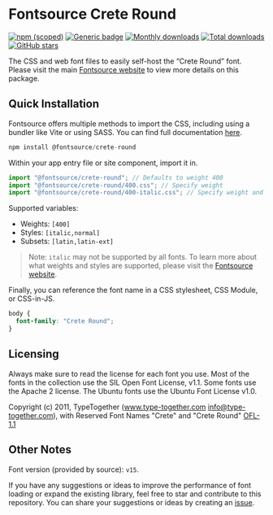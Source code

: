 # Fontsource Crete Round

[![npm (scoped)](https://img.shields.io/npm/v/@fontsource/crete-round?color=brightgreen)](https://www.npmjs.com/package/@fontsource/crete-round) [![Generic badge](https://img.shields.io/badge/fontsource-passing-brightgreen)](https://github.com/fontsource/fontsource) [![Monthly downloads](https://badgen.net/npm/dm/@fontsource/crete-round)](https://github.com/fontsource/fontsource) [![Total downloads](https://badgen.net/npm/dt/@fontsource/crete-round)](https://github.com/fontsource/fontsource) [![GitHub stars](https://img.shields.io/github/stars/fontsource/fontsource.svg?style=social&label=Star)](https://github.com/fontsource/fontsource/stargazers)

The CSS and web font files to easily self-host the “Crete Round” font. Please visit the main [Fontsource website](https://fontsource.org/fonts/crete-round) to view more details on this package.

## Quick Installation

Fontsource offers multiple methods to import the CSS, including using a bundler like Vite or using SASS. You can find full documentation [here](https://fontsource.org/docs/getting-started/introduction).

```javascript
npm install @fontsource/crete-round
```

Within your app entry file or site component, import it in.

```javascript
import "@fontsource/crete-round"; // Defaults to weight 400
import "@fontsource/crete-round/400.css"; // Specify weight
import "@fontsource/crete-round/400-italic.css"; // Specify weight and style
```

Supported variables:
- Weights: `[400]`
- Styles: `[italic,normal]`
- Subsets: `[latin,latin-ext]`

> Note: `italic` may not be supported by all fonts. To learn more about what weights and styles are supported, please visit the [Fontsource website](https://fontsource.org/fonts/crete-round).

Finally, you can reference the font name in a CSS stylesheet, CSS Module, or CSS-in-JS.

```css
body {
  font-family: "Crete Round";
}
```

## Licensing
Always make sure to read the license for each font you use. Most of the fonts in the collection use the SIL Open Font License, v1.1. Some fonts use the Apache 2 license. The Ubuntu fonts use the Ubuntu Font License v1.0.

Copyright (c) 2011, TypeTogether (www.type-together.com info@type-together.com), with Reserved Font Names "Crete" and "Crete Round"
[OFL-1.1](http://scripts.sil.org/OFL)

## Other Notes
Font version (provided by source): `v15`.

If you have any suggestions or ideas to improve the performance of font loading or expand the existing library, feel free to star and contribute to this repository. You can share your suggestions or ideas by creating an [issue](https://github.com/fontsource/fontsource/issues).